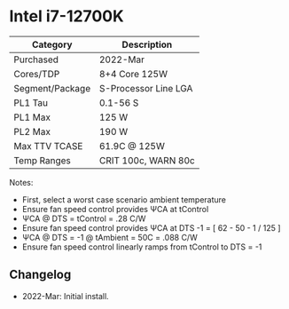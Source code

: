 # Intel i7-12700K

| Category          | Description           |
|-------------------|-----------------------|
| Purchased         | 2022-Mar              |
| Cores/TDP         | 8+4 Core 125W         |
| Segment/Package   | S-Processor Line LGA  |
| PL1 Tau           | 0.1-56 S              |
| PL1 Max           | 125 W                 |
| PL2 Max           | 190 W                 |
| Max TTV TCASE     | 61.9C @ 125W          |
| Temp Ranges       | CRIT 100c, WARN 80c   |

Notes:
- First, select a worst case scenario ambient temperature
- Ensure fan speed control provides ΨCA at tControl
- ΨCA @ DTS = tControl = .28 C/W
- Ensure fan speed control provides ΨCA at DTS -1 = [ 62 - 50 - 1 / 125 ]
- ΨCA @ DTS = -1 @ tAmbient = 50C = .088 C/W
- Ensure fan speed control linearly ramps from tControl to DTS = -1

## Changelog
- 2022-Mar: Initial install.
